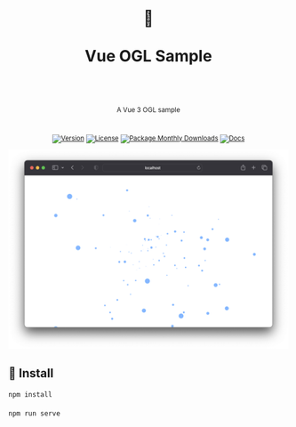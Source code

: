 <div align="center">
  <h1>
    <br/>
    🌄
    <br />
    <br />
    Vue OGL Sample
    <br />
    <br />
  </h1>
  <sup>
    <br />
   A Vue 3 OGL sample</em>
    <br />
    <br />

[![Version](https://img.shields.io/github/v/tag/morellexf13/vue-ogl-sample?label=%20&style=for-the-badge)](https://github.com/morellexf13/vue-ogl-sample/releases)
[![License](https://img.shields.io/badge/-MIT-f56565.svg?longCache=true&style=for-the-badge)](https://github.com/morellexf13/vue-ogl-sample/blob/main/LICENSE)
[![Package Monthly Downloads](https://img.shields.io/npm/dm/vue-ogl-sample?label=%20&style=for-the-badge)](https://www.npmjs.com/package/vue-ogl-sample)
[![Docs](https://img.shields.io/badge/-Docs-blue.svg?style=for-the-badge)](https://github.com/oframe/ogl/blob/master/examples/particles.html)

</div>

<img alt='Sample' src="./src/assets/screenshots/sample.png" />

<br>

## 🚀 Install

```bash
npm install

npm run serve
```
